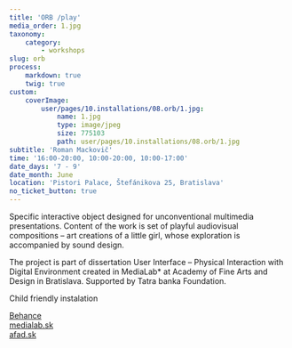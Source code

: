 ```yaml
---
title: 'ORB /play'
media_order: 1.jpg
taxonomy:
    category:
        - workshops
slug: orb
process:
    markdown: true
    twig: true
custom:
    coverImage:
        user/pages/10.installations/08.orb/1.jpg:
            name: 1.jpg
            type: image/jpeg
            size: 775103
            path: user/pages/10.installations/08.orb/1.jpg
subtitle: 'Roman Mackovič'
time: '16:00-20:00, 10:00-20:00, 10:00-17:00'
date_days: '7 - 9'
date_month: June
location: 'Pistori Palace, Štefánikova 25, Bratislava'
no_ticket_button: true
---
```


Specific interactive object designed for unconventional multimedia presentations. Content of the work is set of playful audiovisual compositions – art creations of a little girl, whose exploration is accompanied by sound design.

The project is part of dissertation User Interface – Physical Interaction with Digital Environment created in MediaLab* at Academy of Fine Arts and Design in Bratislava. Supported by Tatra banka Foundation.

Child friendly instalation

[Behance](https://behance.net/romackovicee37)
<br>
[medialab.sk](https://medialab.sk)
<br>
[afad.sk](http://www.afad.sk)